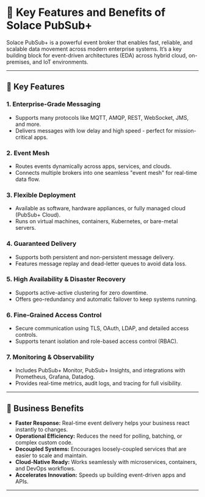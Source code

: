 # 🌟 Key Features and Benefits of Solace PubSub+

Solace PubSub+ is a powerful event broker that enables fast, reliable, and scalable data movement across modern enterprise systems. It’s a key building block for event-driven architectures (EDA) across hybrid cloud, on-premises, and IoT environments.

---

## 🔑 Key Features

### 1. **Enterprise-Grade Messaging**
- Supports many protocols like MQTT, AMQP, REST, WebSocket, JMS, and more.  
- Delivers messages with low delay and high speed - perfect for mission-critical apps.

### 2. **Event Mesh**
- Routes events dynamically across apps, services, and clouds.  
- Connects multiple brokers into one seamless "event mesh" for real-time data flow.

### 3. **Flexible Deployment**
- Available as software, hardware appliances, or fully managed cloud (PubSub+ Cloud).  
- Runs on virtual machines, containers, Kubernetes, or bare-metal servers.

### 4. **Guaranteed Delivery**
- Supports both persistent and non-persistent message delivery.  
- Features message replay and dead-letter queues to avoid data loss.

### 5. **High Availability & Disaster Recovery**
- Supports active-active clustering for zero downtime.  
- Offers geo-redundancy and automatic failover to keep systems running.

### 6. **Fine-Grained Access Control**
- Secure communication using TLS, OAuth, LDAP, and detailed access controls.  
- Supports tenant isolation and role-based access control (RBAC).

### 7. **Monitoring & Observability**
- Includes PubSub+ Monitor, PubSub+ Insights, and integrations with Prometheus, Grafana, Datadog.  
- Provides real-time metrics, audit logs, and tracing for full visibility.

---

## 🚀 Business Benefits

- **Faster Response:** Real-time event delivery helps your business react instantly to changes.  
- **Operational Efficiency:** Reduces the need for polling, batching, or complex custom code.  
- **Decoupled Systems:** Encourages loosely-coupled services that are easier to scale and maintain.  
- **Cloud-Native Ready:** Works seamlessly with microservices, containers, and DevOps workflows.  
- **Accelerates Innovation:** Speeds up building event-driven apps and APIs.

---
